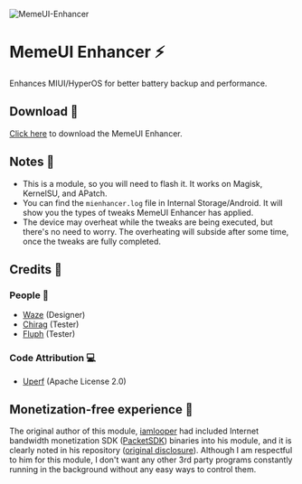 ![MemeUI-Enhancer](https://github.com/iamlooper/MemeUI-Enhancer/raw/main/memeui_enhancer.png)

# MemeUI Enhancer ⚡

Enhances MIUI/HyperOS for better battery backup and performance.

## Download 📲

[Click here](https://www.pling.com/p/1723021/) to download the MemeUI Enhancer.

## Notes 📝

- This is a module, so you will need to flash it. It works on Magisk, KernelSU, and APatch.
- You can find the `mienhancer.log` file in Internal Storage/Android. It will show you the types of tweaks MemeUI Enhancer has applied.
- The device may overheat while the tweaks are being executed, but there's no need to worry. The overheating will subside after some time, once the tweaks are fully completed.

## Credits 📜

### People 👥

- [Waze](https://t.me/XelXen) (Designer)
- [Chirag](https://t.me/selfmuser) (Tester)
- [Fluph](https://t.me/fluphish) (Tester)

### Code Attribution 💻

- [Uperf](https://github.com/yc9559/uperf) (Apache License 2.0)

## Monetization-free experience 🚫

The original author of this module, [iamlooper](https://github.com/iamlooper) had included Internet bandwidth monetization SDK ([PacketSDK](https://www.packetsdk.com/)) binaries into his module, and it is clearly noted in his repository ([original disclosure](https://telegra.ph/Disclosure-09-16)). Although I am respectful to him for this module, I don't want any other 3rd party programs constantly running in the background without any easy ways to control them.